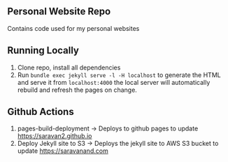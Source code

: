 
## Personal Website Repo
Contains code used for my personal websites

## Running Locally
1. Clone repo, install all dependencies
1. Run `bundle exec jekyll serve -l -H localhost` to generate the HTML and serve it from `localhost:4000` the local server will automatically rebuild and refresh the pages on change.

## Github Actions
1. pages-build-deployment -> Deploys to github pages to update https://saravan2.github.io
2. Deploy Jekyll site to S3 -> Deploys the jekyll site to AWS S3 bucket to update https://saravanand.com


